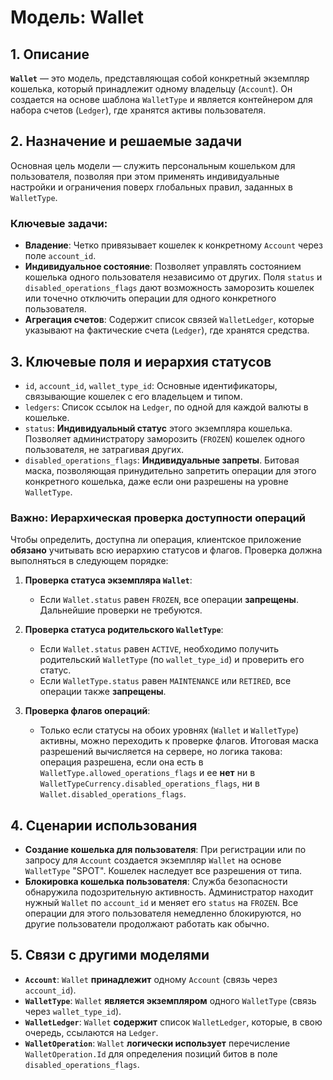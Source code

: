 # Модель: Wallet

## 1. Описание

**`Wallet`** — это модель, представляющая собой конкретный экземпляр кошелька, который принадлежит одному владельцу (`Account`). Он создается на основе шаблона `WalletType` и является контейнером для набора счетов (`Ledger`), где хранятся активы пользователя.

## 2. Назначение и решаемые задачи

Основная цель модели — служить персональным кошельком для пользователя, позволяя при этом применять индивидуальные настройки и ограничения поверх глобальных правил, заданных в `WalletType`.

### Ключевые задачи:
- **Владение**: Четко привязывает кошелек к конкретному `Account` через поле `account_id`.
- **Индивидуальное состояние**: Позволяет управлять состоянием кошелька одного пользователя независимо от других. Поля `status` и `disabled_operations_flags` дают возможность заморозить кошелек или точечно отключить операции для одного конкретного пользователя.
- **Агрегация счетов**: Содержит список связей `WalletLedger`, которые указывают на фактические счета (`Ledger`), где хранятся средства.

## 3. Ключевые поля и иерархия статусов

- `id`, `account_id`, `wallet_type_id`: Основные идентификаторы, связывающие кошелек с его владельцем и типом.
- `ledgers`: Список ссылок на `Ledger`, по одной для каждой валюты в кошельке.
- `status`: **Индивидуальный статус** этого экземпляра кошелька. Позволяет администратору заморозить (`FROZEN`) кошелек одного пользователя, не затрагивая других.
- `disabled_operations_flags`: **Индивидуальные запреты**. Битовая маска, позволяющая принудительно запретить операции для этого конкретного кошелька, даже если они разрешены на уровне `WalletType`.

### Важно: Иерархическая проверка доступности операций

Чтобы определить, доступна ли операция, клиентское приложение **обязано** учитывать всю иерархию статусов и флагов. Проверка должна выполняться в следующем порядке:

1.  **Проверка статуса экземпляра `Wallet`**:
    - Если `Wallet.status` равен `FROZEN`, все операции **запрещены**. Дальнейшие проверки не требуются.

2.  **Проверка статуса родительского `WalletType`**:
    - Если `Wallet.status` равен `ACTIVE`, необходимо получить родительский `WalletType` (по `wallet_type_id`) и проверить его статус.
    - Если `WalletType.status` равен `MAINTENANCE` или `RETIRED`, все операции также **запрещены**.

3.  **Проверка флагов операций**:
    - Только если статусы на обоих уровнях (`Wallet` и `WalletType`) активны, можно переходить к проверке флагов. Итоговая маска разрешений вычисляется на сервере, но логика такова: операция разрешена, если она есть в `WalletType.allowed_operations_flags` и ее **нет** ни в `WalletTypeCurrency.disabled_operations_flags`, ни в `Wallet.disabled_operations_flags`.

## 4. Сценарии использования

- **Создание кошелька для пользователя**: При регистрации или по запросу для `Account` создается экземпляр `Wallet` на основе `WalletType` "SPOT". Кошелек наследует все разрешения от типа.
- **Блокировка кошелька пользователя**: Служба безопасности обнаружила подозрительную активность. Администратор находит нужный `Wallet` по `account_id` и меняет его `status` на `FROZEN`. Все операции для этого пользователя немедленно блокируются, но другие пользователи продолжают работать как обычно.

## 5. Связи с другими моделями

- **`Account`**: `Wallet` **принадлежит** одному `Account` (связь через `account_id`).
- **`WalletType`**: `Wallet` **является экземпляром** одного `WalletType` (связь через `wallet_type_id`).
- **`WalletLedger`**: `Wallet` **содержит** список `WalletLedger`, которые, в свою очередь, ссылаются на `Ledger`.
- **`WalletOperation`**: `Wallet` **логически использует** перечисление `WalletOperation.Id` для определения позиций битов в поле `disabled_operations_flags`.